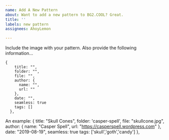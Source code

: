 ```yaml
---
name: Add A New Pattern
about: Want to add a new pattern to BG2.COOL? Great.
title: ''
labels: new pattern
assignees: AhoyLemon

---
```


Include the image with your pattern. Also provide the following information...

```
{
    title: "",                                      
    folder: "",
    file: "",
    author: {
      name: "",
      url: ""
    },
    date: "",
    seamless: true
    tags: []
  },
```


An example:
{
    title: "Skull Cones",
    folder: 'casper-spell',
    file: "skullcone.jpg",
    author: {
      name: "Casper Spell",
      url: "https://casperspell.wordpress.com"
    },
    date: "2019-08-19",
    seamless: true
    tags: ['skull','goth','candy']
  },
